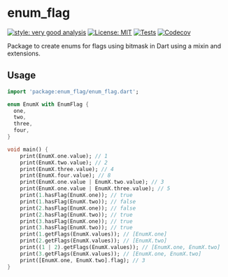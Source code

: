 # enum_flag

[![style: very good analysis][very_good_analysis_badge]][very_good_analysis_link]
[![License: MIT][license_badge]][license_link]
[![Tests](https://github.com/leynier/dart-enum-flag/actions/workflows/tests.yml/badge.svg)](https://github.com/leynier/dart-enum-flag/actions/workflows/tests.yml)
[![Codecov](https://codecov.io/gh/leynier/dart-enum-flag/branch/main/graph/badge.svg?token=Llxe6rjE9g)](https://codecov.io/gh/leynier/dart-enum-flag)

Package to create enums for flags using bitmask in Dart using a mixin and extensions.

## Usage

```dart
import 'package:enum_flag/enum_flag.dart';

enum EnumX with EnumFlag {
  one,
  two,
  three,
  four,
}

void main() {
    print(EnumX.one.value); // 1
    print(EnumX.two.value); // 2
    print(EnumX.three.value); // 4
    print(EnumX.four.value); // 8
    print(EnumX.one.value | EnumX.two.value); // 3
    print(EnumX.one.value | EnumX.three.value); // 5
    print(1.hasFlag(EnumX.one)); // true
    print(1.hasFlag(EnumX.two)); // false
    print(2.hasFlag(EnumX.one)); // false
    print(2.hasFlag(EnumX.two)); // true
    print(3.hasFlag(EnumX.one)); // true
    print(3.hasFlag(EnumX.two)); // true
    print(1.getFlags(EnumX.values)); // [EnumX.one]
    print(2.getFlags(EnumX.values)); // [EnumX.two]
    print((1 | 2).getFlags(EnumX.values)); // [EnumX.one, EnumX.two]
    print(3.getFlags(EnumX.values)); // [EnumX.one, EnumX.two]
    print([EnumX.one, EnumX.two].flag); // 3
}
```

[license_badge]: https://img.shields.io/badge/license-MIT-blue.svg
[license_link]: https://opensource.org/licenses/MIT
[very_good_analysis_badge]: https://img.shields.io/badge/style-very_good_analysis-B22C89.svg
[very_good_analysis_link]: https://pub.dev/packages/very_good_analysis
